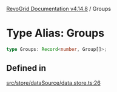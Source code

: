 [RevoGrid Documentation v4.14.8](README.md) / Groups

# Type Alias: Groups

```ts
type Groups: Record<number, Group[]>;
```

## Defined in

[src/store/dataSource/data.store.ts:26](https://github.com/revolist/revogrid/blob/e548e2f67dd1ccbf7f1e03dfbe23431ad8065184/src/store/dataSource/data.store.ts#L26)
